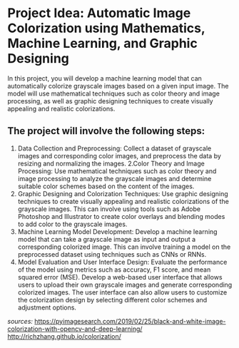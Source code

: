# Project Idea: Automatic Image Colorization using Mathematics, Machine Learning, and Graphic Designing

In this project, you will develop a machine learning model that can automatically colorize grayscale images based on a given input image. The model will use mathematical techniques such as color theory and image processing, as well as graphic designing techniques to create visually appealing and realistic colorizations.

## The project will involve the following steps:

1. Data Collection and Preprocessing: Collect a dataset of grayscale images and corresponding color images, and preprocess the data by resizing and     normalizing the images.
2.Color Theory and Image Processing: Use mathematical techniques such as color theory and image processing to analyze the grayscale images and determine suitable color schemes based on the content of the images.
3. Graphic Designing and Colorization Techniques: Use graphic designing techniques to create visually appealing and realistic colorizations of the grayscale images. This can involve using tools such as Adobe Photoshop and Illustrator to create color overlays and blending modes to add color to the grayscale images.
4. Machine Learning Model Development: Develop a machine learning model that can take a grayscale image as input and output a corresponding colorized image. This can involve training a model on the preprocessed dataset using techniques such as CNNs or RNNs.
5. Model Evaluation and User Interface Design: Evaluate the performance of the model using metrics such as accuracy, F1 score, and mean squared error (MSE). Develop a web-based user interface that allows users to upload their own grayscale images and generate corresponding colorized images. The user interface can also allow users to customize the colorization design by selecting different color schemes and adjustment options.

*sources:*
https://pyimagesearch.com/2019/02/25/black-and-white-image-colorization-with-opencv-and-deep-learning/
http://richzhang.github.io/colorization/
